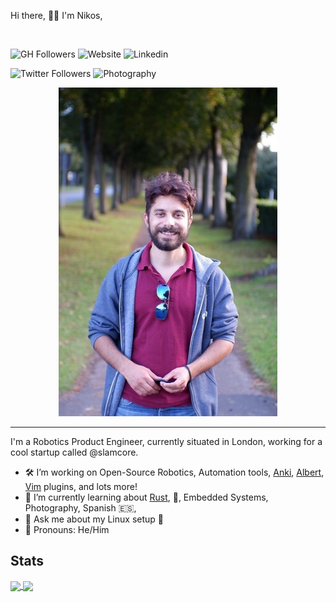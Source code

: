 Hi there, 👋👋
I'm Nikos,

<br>

![GH Followers](https://img.shields.io/github/followers/bergercookie?logoColor=9370db&style=social)
![Website](https://img.shields.io/website?down_message=%E2%9C%96&label=bergercookie.dev&style=flat-square&up_color=9370db&up_message=%E2%9C%94&url=https%3A%2F%2Fbergercookie.dev)
![Linkedin](https://img.shields.io/badge/-LinkedIn-222222?style=flat-square&logo=Linkedin&logoColor=9370db&link=https://www.linkedin.com/in/nikos-koukis/)

![Twitter Followers](https://img.shields.io/twitter/follow/bergercookie12?label=Followers&logoColor=9370db&style=social)
![Photography](https://img.shields.io/website?down_message=%E2%9C%96&label=/photography&style=flat-square&up_color=9370db&up_message=%E2%9C%94&url=https%3A%2F%2Fbergercookie.dev/photography)

<!--
<a href="https://stackexchange.com/users/3388031"><img align="right" src="https://stackexchange.com/users/flair/3388031.png?theme=dark" width="208" height="58" alt="SO" title="SO"></a>
-->

<div align="center">
<img src="res/photo.jpg">
</div>

---

I'm a Robotics Product Engineer, currently situated in London, working for a
cool startup called @slamcore.

- 🛠 I’m working on Open-Source Robotics, Automation tools, [Anki](https://apps.ankiweb.net/), [Albert](https://albertlauncher.github.io/), [Vim](https://www.vim.org/) plugins, and lots more!
- 📖 I’m currently learning about [Rust](https://www.rust-lang.org/), 🦀, Embedded Systems, Photography, Spanish 🇪🇸,
- 📢 Ask me about my Linux setup 🐧
- 💬 Pronouns: He/Him

## Stats

<a href="https://github.com/anuraghazra/github-readme-stats">
  <img align="center" src="https://github-readme-stats.vercel.app/api?hide_title=true&username=bergercookie&count_private=true&theme=dark">
</a>
<a href="https://github.com/anuraghazra/convoychat">
  <img align="center" src="https://github-readme-stats.vercel.app/api/top-langs/?lang_count=6&hide=c,java,tex,perl,matlab,html,css,javascript&username=bergercookie&theme=dark&layout=compact">
</a>
